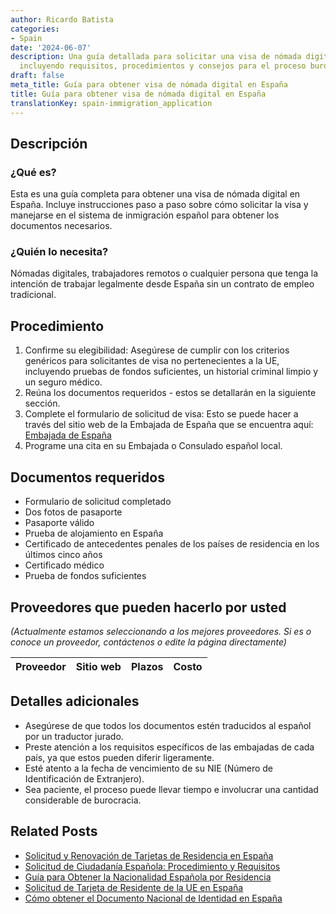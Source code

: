 ```yaml
---
author: Ricardo Batista
categories:
- Spain
date: '2024-06-07'
description: Una guía detallada para solicitar una visa de nómada digital en España,
  incluyendo requisitos, procedimientos y consejos para el proceso burocrático.
draft: false
meta_title: Guía para obtener visa de nómada digital en España
title: Guía para obtener visa de nómada digital en España
translationKey: spain-immigration_application
---
```



## Descripción
### ¿Qué es?
Esta es una guía completa para obtener una visa de nómada digital en España. Incluye instrucciones paso a paso sobre cómo solicitar la visa y manejarse en el sistema de inmigración español para obtener los documentos necesarios.
### ¿Quién lo necesita?
Nómadas digitales, trabajadores remotos o cualquier persona que tenga la intención de trabajar legalmente desde España sin un contrato de empleo tradicional.

## Procedimiento
1. Confirme su elegibilidad: Asegúrese de cumplir con los criterios genéricos para solicitantes de visa no pertenecientes a la UE, incluyendo pruebas de fondos suficientes, un historial criminal limpio y un seguro médico.
2. Reúna los documentos requeridos - estos se detallarán en la siguiente sección.
3. Complete el formulario de solicitud de visa: Esto se puede hacer a través del sitio web de la Embajada de España que se encuentra aquí: [Embajada de España](http://www.exteriores.gob.es)
4. Programe una cita en su Embajada o Consulado español local.

## Documentos requeridos
- Formulario de solicitud completado
- Dos fotos de pasaporte
- Pasaporte válido
- Prueba de alojamiento en España
- Certificado de antecedentes penales de los países de residencia en los últimos cinco años
- Certificado médico
- Prueba de fondos suficientes

## Proveedores que pueden hacerlo por usted

_(Actualmente estamos seleccionando a los mejores proveedores. Si es o conoce un proveedor, contáctenos o edite la página directamente)_

| Proveedor | Sitio web | Plazos | Costo |
| --------------- | --------------- | :-------------: | :-------------: |

## Detalles adicionales
- Asegúrese de que todos los documentos estén traducidos al español por un traductor jurado.
- Preste atención a los requisitos específicos de las embajadas de cada país, ya que estos pueden diferir ligeramente.
- Esté atento a la fecha de vencimiento de su NIE (Número de Identificación de Extranjero).
- Sea paciente, el proceso puede llevar tiempo e involucrar una cantidad considerable de burocracia.

## Related Posts

- [Solicitud y Renovación de Tarjetas de Residencia en España](https://tramitit.com/es/guides/spain/tarjeta_inicial_o_renovación_residencia_o_residencia_y_trabajo/)
- [Solicitud de Ciudadanía Española: Procedimiento y Requisitos](https://tramitit.com/es/guides/spain/solicitud_de_nacionalidad/)
- [Guía para Obtener la Nacionalidad Española por Residencia](https://tramitit.com/es/guides/spain/nacionalidad_española_por_residencia/)
- [Solicitud de Tarjeta de Residente de la UE en España](https://tramitit.com/es/guides/spain/solicitud_de_tarjeta_de_residente_comunitario/)
- [Cómo obtener el Documento Nacional de Identidad en España](https://tramitit.com/es/guides/spain/solicitud_del_dni/)